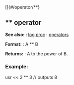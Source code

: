 []{#/operator/**}
## \*\* operator
**See also:**
:   [log proc](#/proc/log)
:   [operators](#/operator)
<!-- -->
**Format:**
:   A \*\* B
<!-- -->
**Returns:**
:   A to the power of B.
### Example:
usr \<\< 2 \*\* 3 // outputs 8
